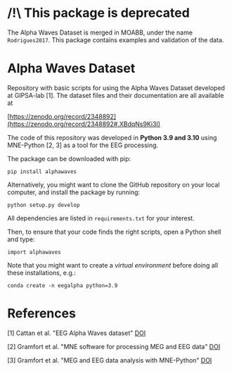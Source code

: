 # /!\ This package is deprecated

The Alpha Waves Dataset is merged in MOABB, under the name `Rodrigues2017`.
This package contains examples and validation of the data. 

# Alpha Waves Dataset
Repository with basic scripts for using the Alpha Waves Dataset developed at GIPSA-lab [1]. The dataset files and their documentation are all available at 

[https://zenodo.org/record/2348892](https://zenodo.org/record/2348892#.XBdqNs9Ki3I)

The code of this repository was developed in **Python 3.9 and 3.10** using MNE-Python [2, 3] as a tool for the EEG processing.

The package can be downloaded with pip:

```
pip install alphawaves
```

Alternatively, you might want to clone the GitHub repository on your local computer, and install the package by running:

```
python setup.py develop
```

All dependencies are listed in `requirements.txt` for your interest.


Then, to ensure that your code finds the right scripts, open a Python shell and type:

```
import alphawaves
```


Note that you might want to create a *virtual environment* before doing all these installations, e.g.:

```
conda create -n eegalpha python=3.9
```

# References

[1] Cattan et al. "EEG Alpha Waves dataset" [DOI](https://10.5281/zenodo.2348891)

[2] Gramfort et al. "MNE software for processing MEG and EEG data" [DOI](https://doi.org/10.1016/j.neuroimage.2013.10.027)

[3] Gramfort et al. "MEG and EEG data analysis with MNE-Python" [DOI](https://doi.org/10.3389/fnins.2013.00267)

